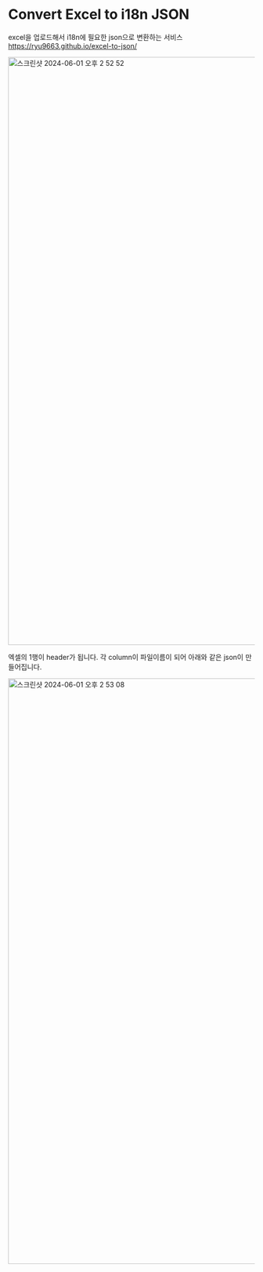 # Convert Excel to i18n JSON

excel을 업로드해서 i18n에 필요한 json으로 변환하는 서비스
https://ryu9663.github.io/excel-to-json/




<img width="1199" alt="스크린샷 2024-06-01 오후 2 52 52" src="https://github.com/ryu9663/excel-to-json/assets/66232436/65bff222-532e-45c4-9aad-f5db0deb961c">

엑셀의 1행이 header가 됩니다. 각 column이 파일이름이 되어 아래와 같은 json이 만들어집니다.

<img width="1194" alt="스크린샷 2024-06-01 오후 2 53 08" src="https://github.com/ryu9663/excel-to-json/assets/66232436/a4be7873-6c4e-4d58-872f-e1860671d59b">
